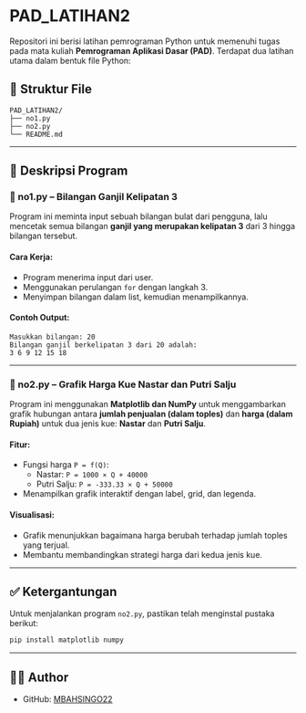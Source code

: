 # PAD_LATIHAN2

Repositori ini berisi latihan pemrograman Python untuk memenuhi tugas pada mata kuliah **Pemrograman Aplikasi Dasar (PAD)**. Terdapat dua latihan utama dalam bentuk file Python:

## 📁 Struktur File

```
PAD_LATIHAN2/
├── no1.py
├── no2.py
└── README.md
```

---

## 📌 Deskripsi Program

### 🔹 no1.py – Bilangan Ganjil Kelipatan 3

Program ini meminta input sebuah bilangan bulat dari pengguna, lalu mencetak semua bilangan **ganjil yang merupakan kelipatan 3** dari 3 hingga bilangan tersebut.

#### Cara Kerja:
- Program menerima input dari user.
- Menggunakan perulangan `for` dengan langkah 3.
- Menyimpan bilangan dalam list, kemudian menampilkannya.

#### Contoh Output:
```
Masukkan bilangan: 20
Bilangan ganjil berkelipatan 3 dari 20 adalah:
3 6 9 12 15 18 
```

---

### 🔹 no2.py – Grafik Harga Kue Nastar dan Putri Salju

Program ini menggunakan **Matplotlib dan NumPy** untuk menggambarkan grafik hubungan antara **jumlah penjualan (dalam toples)** dan **harga (dalam Rupiah)** untuk dua jenis kue: **Nastar** dan **Putri Salju**.

#### Fitur:
- Fungsi harga `P = f(Q)`:
  - Nastar: `P = 1000 × Q + 40000`
  - Putri Salju: `P = -333.33 × Q + 50000`
- Menampilkan grafik interaktif dengan label, grid, dan legenda.

#### Visualisasi:
- Grafik menunjukkan bagaimana harga berubah terhadap jumlah toples yang terjual.
- Membantu membandingkan strategi harga dari kedua jenis kue.

---

## ✅ Ketergantungan

Untuk menjalankan program `no2.py`, pastikan telah menginstal pustaka berikut:

```bash
pip install matplotlib numpy
```

---

## 👨‍💻 Author

- GitHub: [MBAHSINGO22](https://github.com/MBAHSINGO22)
